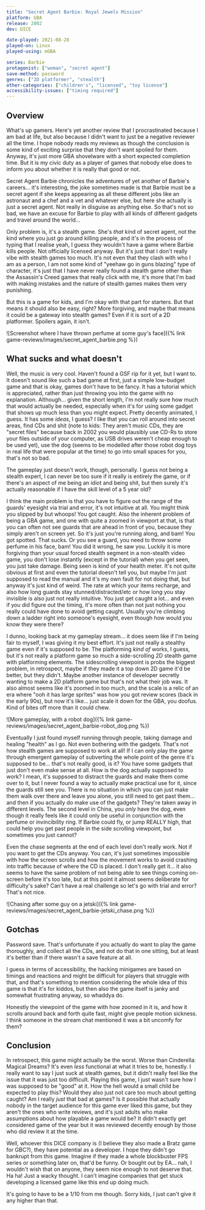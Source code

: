 ```yaml
---
title: "Secret Agent Barbie: Royal Jewels Mission"
platform: GBA
release: 2002
dev: DICE

date-played: 2021-08-28
played-on: Linux
played-using: mGBA

series: Barbie
protagonist: ["woman", "secret agent"]
save-method: password
genres: ["2D platformer", "stealth"]
other-categories: ["children's", "licensed", "toy license"]
accessibility-issues: ["timing required"]
---
```


## Overview
What's up gamers. Here's yet another review that I procrastinated because I am bad at life, but also because I didn't want to just be a negative reviewer all the time. I hope nobody reads my reviews as though the conclusion is some kind of exciting surprise that they don't want spoiled for them. Anyway, it's just more GBA shovelware with a short expected completion time. But it is my civic duty as a player of games that nobody else does to inform you about whether it is really that good or not. 

Secret Agent Barbie chronicles the adventures of yet another of Barbie's careers… it's interesting, the joke sometimes made is that Barbie must be a secret agent if she keeps appearing as all these different jobs like an astronaut and a chef and a vet and whatever else, but here she actually is just a secret agent. Not really in disguise as anything else. So that's not so bad, we have an excuse for Barbie to play with all kinds of different gadgets and travel around the world…

Only problem is, it's a stealth game. She's _that_ kind of secret agent, not the kind where you just go around killing people, and it's in the process of typing that I realise yeah, I guess they wouldn't have a game where Barbie kills people. Not officially licensed anyway. But it's just that I don't really vibe with stealth games too much. It's not even that they clash with who I am as a person, I am not some kind of "yeehaw go in guns blazing" type of character, it's just that I have never really found a stealth game other than the Assassin's Creed games that really click with me, it's more that I'm bad with making mistakes and the nature of stealth games makes them very punishing.

But this is a game for kids, and I'm okay with that part for starters. But that means it should also be easy, right? More forgiving, and maybe that means it could be a gateway into stealth games? Even if it is sort of a 2D platformer. Spoilers again, it isn't.

![Screenshot where I have thrown perfume at some guy's face]({% link game-reviews/images/secret_agent_barbie.png %})

## What sucks and what doesn't
Well, the music is very cool. Haven't found a GSF rip for it yet, but I want to. It doesn't sound like such a bad game at first, just a simple low-budget game and that is okay, games don't have to be fancy. It has a tutorial which is appreciated, rather than just throwing you into the game with no explanation. Although… given the short length, I'm not really sure how much that would actually be needed, especially when it's for using some gadget that shows up much less than you might expect. Pretty decently animated, I guess. It has some _ideas_, I guess? I like that you can roll around into secret areas, find CDs and shit (note to kids: They aren't music CDs, they are "secret files" because back in 2002 you would plausibly use CD-Rs to store your files outside of your computer, as USB drives weren't cheap enough to be used yet), use the dog (seems to be modelled after those robot dog toys in real life that were popular at the time) to go into small spaces for you, that's not so bad.

The gameplay just doesn't work, though, personally. I guess not being a stealth expert, I can never be too sure if it really is entirely the game, or if there's an aspect of me being an idiot and being shit, but then surely it's actually reasonable if I have the skill level of a 5 year old?

I think the main problem is that you have to figure out the range of the guards' eyesight via trial and error, it's not intuitive at all. You might think you slipped by but whoops! You got caught. Also the inherent problem of being a GBA game, and one with quite a zoomed in viewport at that, is that you can often not see guards that are ahead in front of you, because they simply aren't on screen yet. So it's just you're running along, and bam! You got spotted. That sucks. Or you see a guard, you need to throw some perfume in his face, bam! You did it wrong, he saw you. Luckily it is more forgiving than your usual forced stealth segment in a non-stealth video game, you don't lose instantly (except in the tutorial) when you get seen, you just take damage. Being seen is kind of your health meter. It's not quite obvious at first and even the tutorial doesn't tell you, but maybe I'm just supposed to read the manual and it's my own fault for not doing that, but anyway it's just kind of weird. The rate at which your items recharge, and also how long guards stay stunned/distracted/etc or how long you stay invisible is also just not really intuitive. You just get caught a lot… and even if you did figure out the timing, it's more often than not just nothing you really could have done to avoid getting caught. Usually you're climbing down a ladder right into someone's eyesight, even though how would you know they were there?

I dunno, looking back at my gameplay stream… it does seem like if I'm being fair to myself, I was giving it my best effort. It's just not really a stealthy game even if it's supposed to be. The platforming _kind of_ works, I guess, but it's not really a platform game so much a side-scrolling 2D stealth game with platforming elements. The sidescrolling viewpoint is probs the biggest problem, in retrospect, maybe if they made it a top down 2D game it'd be better, but they didn't. Maybe another instance of developer secretly wanting to make a 2D platform game but that's not what their job was. It also almost seems like it's zoomed in too much, and the scale is a relic of an era where "ooh it has large sprites" was how you got review scores (back in the early 90s), but now it's like… just scale it down for the GBA, you doofus. Kind of bites off more than it could chew.

![More gameplay, with a robot dog]({% link game-reviews/images/secret_agent_barbie-robot_dog.png %})

Eventually I just found myself running through people, taking damage and healing "health" as I go. Not even bothering with the gadgets. That's not how stealth games are supposed to work at all! If I can only play the game through emergent gameplay of subverting the whole point of the genre it's supposed to be… that's not really good, is it? You have some gadgets that just don't even make sense at all. How is the dog actually supposed to work? I mean, it's suppsoed to distract the guards and make them come over to it, but I never found a way to actually make practical use for it, since the guards still see you. There is no situation in which you can just make them walk over there and leave you alone, you still need to get past them… and then if you actually do make use of the gadgets? They're taken away in different levels. The second level in China, you _only_ have the dog, even though it really feels like it could only be useful in conjunction with the perfume or invincibility ring. If Barbie could fly, or jump REALLY high, that could help you get past people in the side scrolling viewpoint, but sometimes you just cannot?

Even the chase segments at the end of each level don't really work. Not if you want to get the CDs anyway. You can, it's just sometimes impossible with how the screen scrolls and how the movement works to avoid crashing into traffic because of where the CD is placed. I don't really get it… it also seems to have the same problem of not being able to see things coming on-screen before it's too late, but at this point it almost seems deliberate for difficulty's sake? Can't have a real challenge so let's go with trial and error? That's not nice.

![Chasing after some guy on a jetski]({% link game-reviews/images/secret_agent_barbie-jetski_chase.png %})

## Gotchas
Password save. That's unfortunate if you actually do want to play the game thoroughly, and collect all the CDs, and not do that in one sitting, but at least it's better than if there wasn't a save feature at all.

I guess in terms of accessibility, the hacking minigames are based on timings and reactions and might be difficult for players that struggle with that, and that's something to mention considering the whole idea of this game is that it's for kiddos, but then also the game itself is janky and somewhat frustrating anyway, so whaddya do.

Honestly the viewpoint of the game with how zoomed in it is, and how it scrolls around back and forth quite fast, might give people motion sickness. I think someone in the stream chat mentioned it was a bit uncomfy for them?

## Conclusion
In retrospect, this game might actually be the worst. Worse than Cinderella: Magical Dreams? It's even _less_ functional at what it tries to be, honestly. I really want to say I just suck at stealth games, but it didn't really feel like the issue that it was just too difficult. Playing this game, I just wasn't sure how I was supposed to be "good" at it. How the hell would a small child be expected to play this? Would they also just not care too much about getting caught? Am I really _just_ that bad at games? Is it possible that actually nobody in the target audience for this game ever liked this game, but they aren't the ones who write reviews, and it's just adults who make assumptions about how playable a game would be? It didn't exactly get considered game of the year but it was reviewed decently enough by those who did review it at the time.

Well, whoever this DICE company is (I believe they also made a Bratz game for GBC?), they have potential as a developer. I hope they didn't go bankrupt from this game. Imagine if they made a whole blockbuster FPS series or something later on, that'd be funny. Or bought out by EA… nah, I wouldn't wish that on anyone, they seem nice enough to not deserve that. Ha ha! Just a wacky thought. I can't imagine companies that get stuck developing a licensed game like this end up doing much.

It's going to have to be a 1/10 from me though. Sorry kids, I just can't give it any higher than that.
